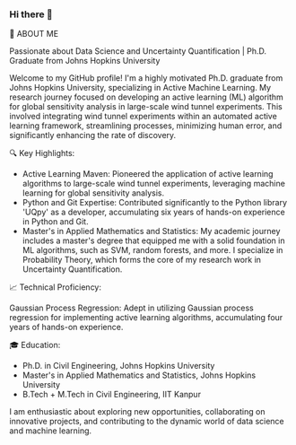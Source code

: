 ### Hi there 👋

<!--
**mohitcek/mohitcek** is a ✨ _special_ ✨ repository because its `README.md` (this file) appears on your GitHub profile.

Here are some ideas to get you started:

- 🔭 I’m currently working on ...
- 🌱 I’m currently learning ...
- 👯 I’m looking to collaborate on ...
- 🤔 I’m looking for help with ...
- 💬 Ask me about ...
- 📫 How to reach me: ...
- 😄 Pronouns: ...
- ⚡ Fun fact: ...
-->

🚀 ABOUT ME

Passionate about Data Science and Uncertainty Quantification | Ph.D. Graduate from Johns Hopkins University

Welcome to my GitHub profile! I'm a highly motivated Ph.D. graduate from Johns Hopkins University, specializing in Active Machine Learning. My research journey focused on developing an active learning (ML) algorithm for global sensitivity analysis in large-scale wind tunnel experiments. This involved integrating wind tunnel experiments within an automated active learning framework, streamlining processes, minimizing human error, and significantly enhancing the rate of discovery.

🔍 Key Highlights:

- Active Learning Maven:
  Pioneered the application of active learning algorithms to large-scale wind tunnel experiments, leveraging machine learning for global sensitivity analysis.
- Python and Git Expertise:
  Contributed significantly to the Python library 'UQpy' as a developer, accumulating six years of hands-on experience in Python and Git.
- Master's in Applied Mathematics and Statistics:
  My academic journey includes a master's degree that equipped me with a solid foundation in ML algorithms, such as SVM, random forests, and more. I specialize in Probability Theory, which forms the core of my research work in Uncertainty Quantification.

📈 Technical Proficiency:

Gaussian Process Regression: Adept in utilizing Gaussian process regression for implementing active learning algorithms, accumulating four years of hands-on experience.

🎓 Education:

- Ph.D. in Civil Engineering, Johns Hopkins University
- Master's in Applied Mathematics and Statistics, Johns Hopkins University
- B.Tech + M.Tech in Civil Engineering, IIT Kanpur
  
I am enthusiastic about exploring new opportunities, collaborating on innovative projects, and contributing to the dynamic world of data science and machine learning.
